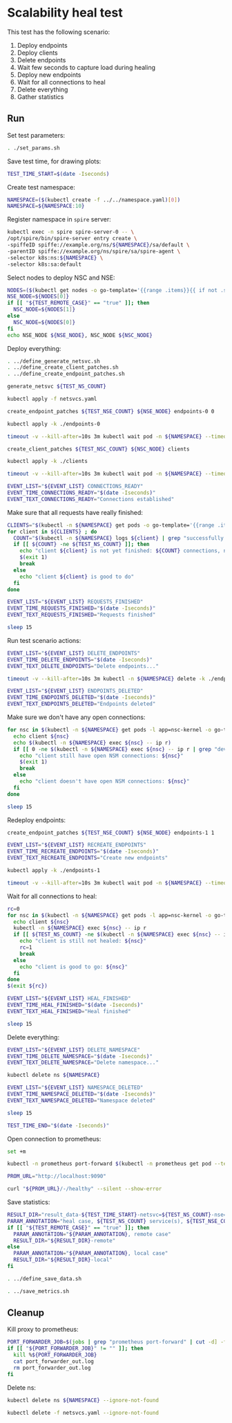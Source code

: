 # Scalability heal test

This test has the following scenario:
1. Deploy endpoints
2. Deploy clients
3. Delete endpoints
4. Wait few seconds to capture load during healing
5. Deploy new endpoints
6. Wait for all connections to heal 
7. Delete everything
8. Gather statistics

## Run

Set test parameters:
```bash
. ./set_params.sh
```

Save test time, for drawing plots:
```bash
TEST_TIME_START=$(date -Iseconds)
```

Create test namespace:
```bash
NAMESPACE=($(kubectl create -f ../../namespace.yaml)[0])
NAMESPACE=${NAMESPACE:10}
```

Register namespace in `spire` server:
```bash
kubectl exec -n spire spire-server-0 -- \
/opt/spire/bin/spire-server entry create \
-spiffeID spiffe://example.org/ns/${NAMESPACE}/sa/default \
-parentID spiffe://example.org/ns/spire/sa/spire-agent \
-selector k8s:ns:${NAMESPACE} \
-selector k8s:sa:default
```

Select nodes to deploy NSC and NSE:
```bash
NODES=($(kubectl get nodes -o go-template='{{range .items}}{{ if not .spec.taints }}{{ .metadata.name }} {{end}}{{end}}'))
NSE_NODE=${NODES[0]}
if [[ "${TEST_REMOTE_CASE}" == "true" ]]; then
  NSC_NODE=${NODES[1]}
else
  NSC_NODE=${NODES[0]}
fi
echo NSE_NODE ${NSE_NODE}, NSC_NODE ${NSC_NODE}
```

Deploy everything:
```bash
. ../define_generate_netsvc.sh
. ../define_create_client_patches.sh
. ../define_create_endpoint_patches.sh
```

```bash
generate_netsvc ${TEST_NS_COUNT}
```
```bash
kubectl apply -f netsvcs.yaml
```

```bash
create_endpoint_patches ${TEST_NSE_COUNT} ${NSE_NODE} endpoints-0 0
```
```bash
kubectl apply -k ./endpoints-0
```
```bash
timeout -v --kill-after=10s 3m kubectl wait pod -n ${NAMESPACE} --timeout=3m -l app=nse-kernel --for=condition=ready
```
```bash
create_client_patches ${TEST_NSC_COUNT} ${NSC_NODE} clients
```
```bash
kubectl apply -k ./clients
```
```bash
timeout -v --kill-after=10s 3m kubectl wait pod -n ${NAMESPACE} --timeout=3m -l app=nsc-kernel --for=condition=ready
```
```bash
EVENT_LIST="${EVENT_LIST} CONNECTIONS_READY"
EVENT_TIME_CONNECTIONS_READY="$(date -Iseconds)"
EVENT_TEXT_CONNECTIONS_READY="Connections established"
```

Make sure that all requests have really finished:
```bash
CLIENTS="$(kubectl -n ${NAMESPACE} get pods -o go-template='{{range .items}}{{ .metadata.name }} {{end}}' -l app=nsc-kernel)"
for client in ${CLIENTS} ; do
  COUNT="$(kubectl -n ${NAMESPACE} logs ${client} | grep "successfully connected to scalability-local-ns" -c)"
  if [[ ${COUNT} -ne ${TEST_NS_COUNT} ]]; then
    echo "client ${client} is not yet finished: ${COUNT} connections, need ${TEST_NS_COUNT}"
    $(exit 1)
    break
  else
    echo "client ${client} is good to do"
  fi
done
```
```bash
EVENT_LIST="${EVENT_LIST} REQUESTS_FINISHED"
EVENT_TIME_REQUESTS_FINISHED="$(date -Iseconds)"
EVENT_TEXT_REQUESTS_FINISHED="Requests finished"
```
```bash
sleep 15
```

Run test scenario actions:
```bash
EVENT_LIST="${EVENT_LIST} DELETE_ENDPOINTS"
EVENT_TIME_DELETE_ENDPOINTS="$(date -Iseconds)"
EVENT_TEXT_DELETE_ENDPOINTS="Delete endpoints..."
```
```bash
timeout -v --kill-after=10s 3m kubectl -n ${NAMESPACE} delete -k ./endpoints-0 --cascade=foreground
```
```bash
EVENT_LIST="${EVENT_LIST} ENDPOINTS_DELETED"
EVENT_TIME_ENDPOINTS_DELETED="$(date -Iseconds)"
EVENT_TEXT_ENDPOINTS_DELETED="Endpoints deleted"
```

Make sure we don't have any open connections:
```bash
for nsc in $(kubectl -n ${NAMESPACE} get pods -l app=nsc-kernel -o go-template='{{range .items}}{{ .metadata.name }} {{end}}'); do
  echo client ${nsc}
  echo $(kubectl -n ${NAMESPACE} exec ${nsc} -- ip r)
  if [[ 0 -ne $(kubectl -n ${NAMESPACE} exec ${nsc} -- ip r | grep "dev nsm" -c) ]]; then
    echo "client still have open NSM connections: ${nsc}"
    $(exit 1)
    break
  else 
    echo "client doesn't have open NSM connections: ${nsc}"
  fi
done
```
```bash
sleep 15
```

Redeploy endpoints:
```bash
create_endpoint_patches ${TEST_NSE_COUNT} ${NSE_NODE} endpoints-1 1
```
```bash
EVENT_LIST="${EVENT_LIST} RECREATE_ENDPOINTS"
EVENT_TIME_RECREATE_ENDPOINTS="$(date -Iseconds)"
EVENT_TEXT_RECREATE_ENDPOINTS="Create new endpoints"
```
```bash
kubectl apply -k ./endpoints-1
```
```bash
timeout -v --kill-after=10s 3m kubectl wait pod -n ${NAMESPACE} --timeout=3m -l app=nse-kernel --for=condition=ready
```

Wait for all connections to heal:
```bash
rc=0
for nsc in $(kubectl -n ${NAMESPACE} get pods -l app=nsc-kernel -o go-template='{{range .items}}{{ .metadata.name }} {{end}}'); do
  echo client ${nsc}
  kubectl -n ${NAMESPACE} exec ${nsc} -- ip r
  if [[ ${TEST_NS_COUNT} -ne $(kubectl -n ${NAMESPACE} exec ${nsc} -- ip r | grep "10.1" | grep "dev nsm" -c) ]]; then
    echo "client is still not healed: ${nsc}"
    rc=1
    break
  else
    echo "client is good to go: ${nsc}"
  fi
done
$(exit ${rc})
```
```bash
EVENT_LIST="${EVENT_LIST} HEAL_FINISHED"
EVENT_TIME_HEAL_FINISHED="$(date -Iseconds)"
EVENT_TEXT_HEAL_FINISHED="Heal finished"
```
```bash
sleep 15
```

Delete everything:
```bash
EVENT_LIST="${EVENT_LIST} DELETE_NAMESPACE"
EVENT_TIME_DELETE_NAMESPACE="$(date -Iseconds)"
EVENT_TEXT_DELETE_NAMESPACE="Delete namespace..."
```
```bash
kubectl delete ns ${NAMESPACE}
```
```bash
EVENT_LIST="${EVENT_LIST} NAMESPACE_DELETED"
EVENT_TIME_NAMESPACE_DELETED="$(date -Iseconds)"
EVENT_TEXT_NAMESPACE_DELETED="Namespace deleted"
```
```bash
sleep 15
```
```bash
TEST_TIME_END="$(date -Iseconds)"
```

Open connection to prometheus:
```bash
set +m
```
```bash
kubectl -n prometheus port-forward $(kubectl -n prometheus get pod --template '{{range .items}}{{.metadata.name}}{{"\n"}}{{end}}' -l app=prometheus-server) 9090:9090 2>&1 >port_forwarder_out.log &
```
```bash
PROM_URL="http://localhost:9090"
```
```bash
curl "${PROM_URL}/-/healthy" --silent --show-error
```

Save statistics:
```bash
RESULT_DIR="result_data-${TEST_TIME_START}-netsvc=${TEST_NS_COUNT}-nse=${TEST_NSE_COUNT}-nsc=${TEST_NSC_COUNT}"
PARAM_ANNOTATION="heal case, ${TEST_NS_COUNT} service(s), ${TEST_NSE_COUNT} NSE(s), ${TEST_NSC_COUNT} NSC(s)"
if [[ "${TEST_REMOTE_CASE}" == "true" ]]; then
  PARAM_ANNOTATION="${PARAM_ANNOTATION}, remote case"
  RESULT_DIR="${RESULT_DIR}-remote"
else
  PARAM_ANNOTATION="${PARAM_ANNOTATION}, local case"
  RESULT_DIR="${RESULT_DIR}-local"
fi
```
```bash
. ../define_save_data.sh
```
```bash
. ../save_metrics.sh
```

## Cleanup

Kill proxy to prometheus:
```bash
PORT_FORWARDER_JOB=$(jobs | grep "prometheus port-forward" | cut -d] -f1 | cut -c 2-)
if [[ "${PORT_FORWARDER_JOB}" != "" ]]; then
  kill %${PORT_FORWARDER_JOB}
  cat port_forwarder_out.log
  rm port_forwarder_out.log
fi
```

Delete ns:
```bash
kubectl delete ns ${NAMESPACE} --ignore-not-found
```
```bash
kubectl delete -f netsvcs.yaml --ignore-not-found
```
